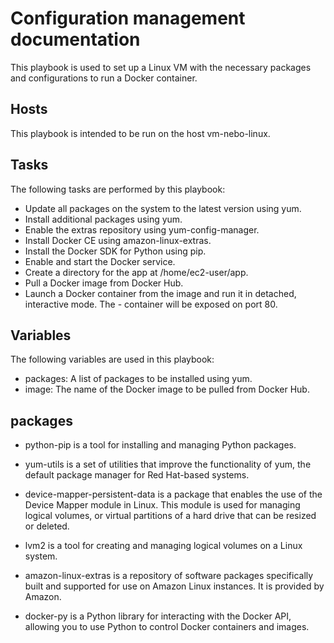 # Configuration management documentation

This playbook is used to set up a Linux VM with the necessary packages and configurations to run a Docker container.

## Hosts
This playbook is intended to be run on the host vm-nebo-linux.

## Tasks
The following tasks are performed by this playbook:

- Update all packages on the system to the latest version using yum.
- Install additional packages using yum.
- Enable the extras repository using yum-config-manager.
- Install Docker CE using amazon-linux-extras.
- Install the Docker SDK for Python using pip.
- Enable and start the Docker service.
- Create a directory for the app at /home/ec2-user/app.
- Pull a Docker image from Docker Hub.
- Launch a Docker container from the image and run it in detached, interactive mode. The - container will be exposed on port 80.

## Variables
The following variables are used in this playbook:
- packages: A list of packages to be installed using yum.
- image: The name of the Docker image to be pulled from Docker Hub.

## packages

- python-pip is a tool for installing and managing Python packages.

- yum-utils is a set of utilities that improve the functionality of yum, the default package manager for Red Hat-based systems.

- device-mapper-persistent-data is a package that enables the use of the Device Mapper module in Linux. This module is used for managing logical volumes, or virtual partitions of a hard drive that can be resized or deleted.

- lvm2 is a tool for creating and managing logical volumes on a Linux system.

- amazon-linux-extras is a repository of software packages specifically built and supported for use on Amazon Linux instances. It is provided by Amazon.

- docker-py is a Python library for interacting with the Docker API, allowing you to use Python to control Docker containers and images.